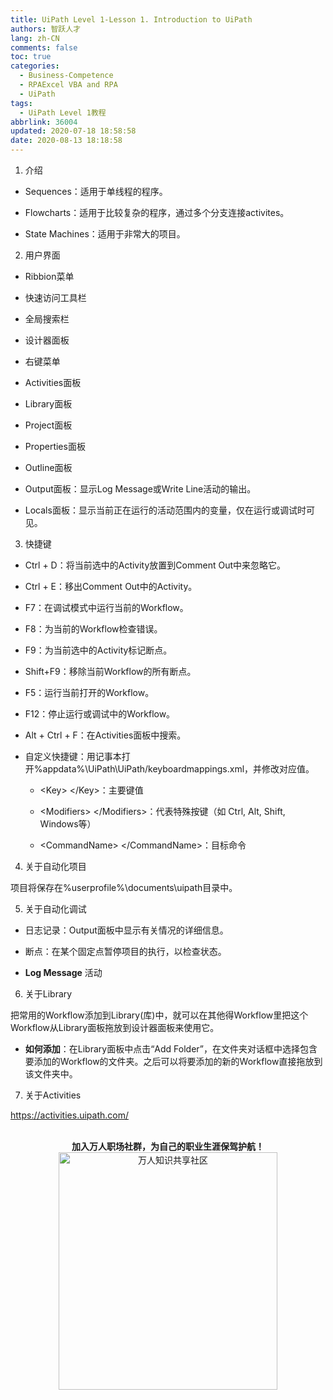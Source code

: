 ```yaml
---
title: UiPath Level 1-Lesson 1. Introduction to UiPath
authors: 智跃人才
lang: zh-CN
comments: false
toc: true
categories:
  - Business-Competence
  - RPAExcel VBA and RPA
  - UiPath
tags:
  - UiPath Level 1教程
abbrlink: 36004
updated: 2020-07-18 18:58:58
date: 2020-08-13 18:18:58
---
```



1. 介绍

-   Sequences：适用于单线程的程序。

-   Flowcharts：适用于比较复杂的程序，通过多个分支连接activites。

-   State Machines：适用于非常大的项目。

2. 用户界面

-   Ribbion菜单

-   快速访问工具栏

-   全局搜索栏

-   设计器面板

-   右键菜单

-   Activities面板

-   Library面板

-   Project面板

-   Properties面板

-   Outline面板

-   Output面板：显示Log Message或Write Line活动的输出。

-   Locals面板：显示当前正在运行的活动范围内的变量，仅在运行或调试时可见。

3. 快捷键

-   Ctrl + D：将当前选中的Activity放置到Comment Out中来忽略它。

-   Ctrl + E：移出Comment Out中的Activity。

-   F7：在调试模式中运行当前的Workflow。

-   F8：为当前的Workflow检查错误。

-   F9：为当前选中的Activity标记断点。

-   Shift+F9：移除当前Workflow的所有断点。

-   F5：运行当前打开的Workflow。

-   F12：停止运行或调试中的Workflow。

-   Alt + Ctrl + F：在Activities面板中搜索。

-   自定义快捷键：用记事本打开%appdata%\\UiPath\\UiPath/keyboardmappings.xml，并修改对应值。

    -   \<Key\> \</Key\>：主要键值

    -   \<Modifiers\> \</Modifiers\>：代表特殊按键（如 Ctrl, Alt, Shift,
        Windows等）

    -   \<CommandName\> \</CommandName\>：目标命令

4. 关于自动化项目

项目将保存在%userprofile%\\documents\\uipath目录中。

5. 关于自动化调试

-   日志记录：Output面板中显示有关情况的详细信息。

-   断点：在某个固定点暂停项目的执行，以检查状态。

-   **Log Message** 活动

6. 关于Library

把常用的Workflow添加到Library(库)中，就可以在其他得Workflow里把这个Workflow从Library面板拖放到设计器面板来使用它。

-   **如何添加**：在Library面板中点击“Add
    Folder”，在文件夹对话框中选择包含要添加的Workflow的文件夹。之后可以将要添加的新的Workflow直接拖放到该文件夹中。

7. 关于Activities

https://activities.uipath.com/



<br>

<center>
<b>加入万人职场社群，为自己的职业生涯保驾护航！</b>

<br>

 <img src="https://SB-HITECH.github.io/assets/img/dingding/dingding-group-excle-rpa.jpg" width = "350" height = "380" alt="万人知识共享社区" align=center />

</center>

